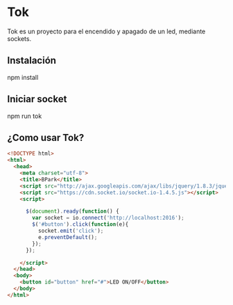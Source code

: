 # Tok

Tok es un proyecto para el encendido y apagado de un led, mediante sockets.

## Instalación
npm install

## Iniciar socket
npm run tok

## ¿Como usar Tok?

```html
<!DOCTYPE html>
<html>
  <head>
    <meta charset="utf-8">
    <title>BPark</title>
    <script src="http://ajax.googleapis.com/ajax/libs/jquery/1.8.3/jquery.min.js"></script>
    <script src="https://cdn.socket.io/socket.io-1.4.5.js"></script>
    <script>

      $(document).ready(function() {
        var socket = io.connect('http://localhost:2016');
        $('#button').click(function(e){
          socket.emit('click');
          e.preventDefault();
        });
      });

    </script>
  </head>
  <body>
    <button id="button" href="#">LED ON/OFF</button>
  </body>
</html>

```
